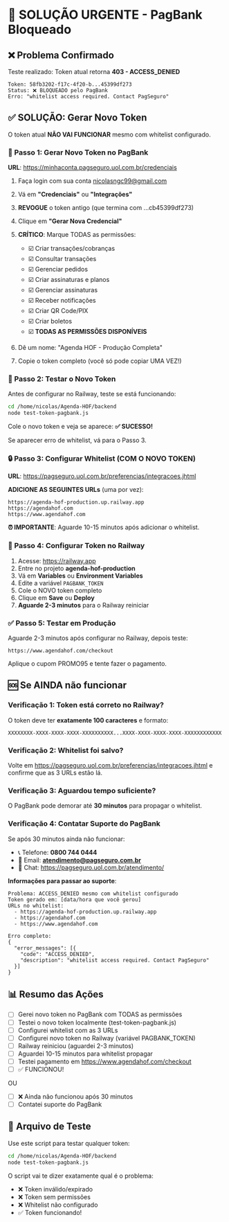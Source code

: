 # 🚨 SOLUÇÃO URGENTE - PagBank Bloqueado

## ❌ Problema Confirmado

Teste realizado: Token atual retorna **403 - ACCESS_DENIED**

```
Token: 58fb3202-f17c-4f20-b...45399df273
Status: ❌ BLOQUEADO pelo PagBank
Erro: "whitelist access required. Contact PagSeguro"
```

## ✅ SOLUÇÃO: Gerar Novo Token

O token atual **NÃO VAI FUNCIONAR** mesmo com whitelist configurado.

### 🔑 Passo 1: Gerar Novo Token no PagBank

**URL**: https://minhaconta.pagseguro.uol.com.br/credenciais

1. Faça login com sua conta nicolasngc99@gmail.com
2. Vá em **"Credenciais"** ou **"Integrações"**
3. **REVOGUE** o token antigo (que termina com ...cb45399df273)
4. Clique em **"Gerar Nova Credencial"**
5. **CRÍTICO**: Marque TODAS as permissões:
   - ☑️ Criar transações/cobranças
   - ☑️ Consultar transações
   - ☑️ Gerenciar pedidos
   - ☑️ Criar assinaturas e planos
   - ☑️ Gerenciar assinaturas
   - ☑️ Receber notificações
   - ☑️ Criar QR Code/PIX
   - ☑️ Criar boletos
   - ☑️ **TODAS AS PERMISSÕES DISPONÍVEIS**

6. Dê um nome: "Agenda HOF - Produção Completa"
7. Copie o token completo (você só pode copiar UMA VEZ!)

### 🧪 Passo 2: Testar o Novo Token

Antes de configurar no Railway, teste se está funcionando:

```bash
cd /home/nicolas/Agenda-HOF/backend
node test-token-pagbank.js
```

Cole o novo token e veja se aparece: **✅ SUCESSO!**

Se aparecer erro de whitelist, vá para o Passo 3.

### 🔒 Passo 3: Configurar Whitelist (COM O NOVO TOKEN)

**URL**: https://pagseguro.uol.com.br/preferencias/integracoes.jhtml

**ADICIONE AS SEGUINTES URLs** (uma por vez):

```
https://agenda-hof-production.up.railway.app
https://agendahof.com
https://www.agendahof.com
```

**⏰ IMPORTANTE**: Aguarde 10-15 minutos após adicionar o whitelist.

### 🚂 Passo 4: Configurar Token no Railway

1. Acesse: https://railway.app
2. Entre no projeto **agenda-hof-production**
3. Vá em **Variables** ou **Environment Variables**
4. Edite a variável `PAGBANK_TOKEN`
5. Cole o NOVO token completo
6. Clique em **Save** ou **Deploy**
7. **Aguarde 2-3 minutos** para o Railway reiniciar

### ✅ Passo 5: Testar em Produção

Aguarde 2-3 minutos após configurar no Railway, depois teste:

```
https://www.agendahof.com/checkout
```

Aplique o cupom PROMO95 e tente fazer o pagamento.

## 🆘 Se AINDA não funcionar

### Verificação 1: Token está correto no Railway?

O token deve ter **exatamente 100 caracteres** e formato:
```
XXXXXXXX-XXXX-XXXX-XXXX-XXXXXXXXXX...XXXX-XXXX-XXXX-XXXX-XXXXXXXXXXXX
```

### Verificação 2: Whitelist foi salvo?

Volte em https://pagseguro.uol.com.br/preferencias/integracoes.jhtml e confirme que as 3 URLs estão lá.

### Verificação 3: Aguardou tempo suficiente?

O PagBank pode demorar até **30 minutos** para propagar o whitelist.

### Verificação 4: Contatar Suporte do PagBank

Se após 30 minutos ainda não funcionar:

- 📞 Telefone: **0800 744 0444**
- 📧 Email: **atendimento@pagseguro.com.br**
- 💬 Chat: https://pagseguro.uol.com.br/atendimento/

**Informações para passar ao suporte**:

```
Problema: ACCESS_DENIED mesmo com whitelist configurado
Token gerado em: [data/hora que você gerou]
URLs no whitelist:
  - https://agenda-hof-production.up.railway.app
  - https://agendahof.com
  - https://www.agendahof.com

Erro completo:
{
  "error_messages": [{
    "code": "ACCESS_DENIED",
    "description": "whitelist access required. Contact PagSeguro"
  }]
}
```

## 📊 Resumo das Ações

- [ ] Gerei novo token no PagBank com TODAS as permissões
- [ ] Testei o novo token localmente (test-token-pagbank.js)
- [ ] Configurei whitelist com as 3 URLs
- [ ] Configurei novo token no Railway (variável PAGBANK_TOKEN)
- [ ] Railway reiniciou (aguardei 2-3 minutos)
- [ ] Aguardei 10-15 minutos para whitelist propagar
- [ ] Testei pagamento em https://www.agendahof.com/checkout
- [ ] ✅ FUNCIONOU!

OU

- [ ] ❌ Ainda não funcionou após 30 minutos
- [ ] Contatei suporte do PagBank

## 🔧 Arquivo de Teste

Use este script para testar qualquer token:
```bash
cd /home/nicolas/Agenda-HOF/backend
node test-token-pagbank.js
```

O script vai te dizer exatamente qual é o problema:
- ❌ Token inválido/expirado
- ❌ Token sem permissões
- ❌ Whitelist não configurado
- ✅ Token funcionando!
